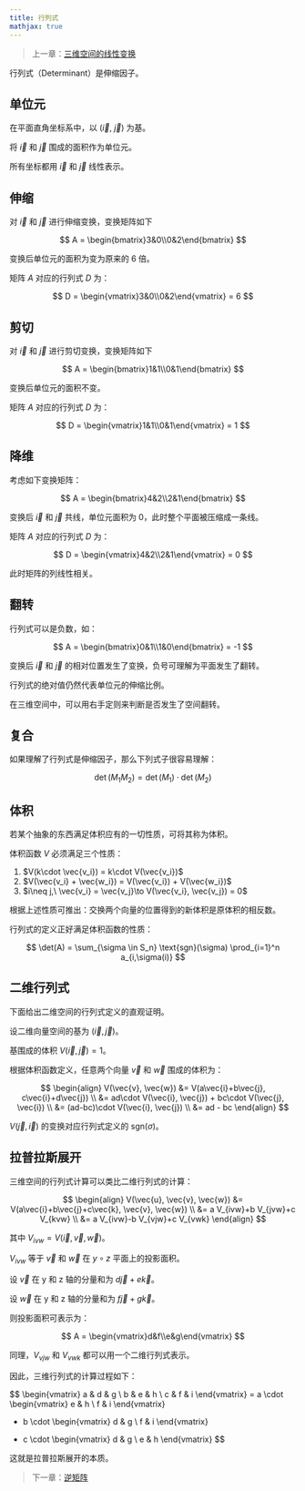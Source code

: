 ```yaml
---
title: 行列式
mathjax: true
---
```


> 上一章：[三维空间的线性变换](/la/3d-transformation)

行列式（Determinant）是伸缩因子。

## 单位元

在平面直角坐标系中，以 ($\vec{i}$, $\vec{j}$) 为基。

将 $\vec{i}$ 和 $\vec{j}$ 围成的面积作为单位元。

所有坐标都用 $\vec{i}$ 和 $\vec{j}$ 线性表示。

## 伸缩

对 $\vec{i}$ 和 $\vec{j}$ 进行伸缩变换，变换矩阵如下

$$
A = \begin{bmatrix}3&0\\0&2\end{bmatrix}
$$

变换后单位元的面积为变为原来的 6 倍。

矩阵 $A$ 对应的行列式 $D$ 为：

$$
D = \begin{vmatrix}3&0\\0&2\end{vmatrix} = 6
$$

## 剪切

对 $\vec{i}$ 和 $\vec{j}$ 进行剪切变换，变换矩阵如下

$$
A = \begin{bmatrix}1&1\\0&1\end{bmatrix}
$$

变换后单位元的面积不变。

矩阵 $A$ 对应的行列式 $D$ 为：

$$
D = \begin{vmatrix}1&1\\0&1\end{vmatrix} = 1
$$

## 降维

考虑如下变换矩阵：

$$
A = \begin{bmatrix}4&2\\2&1\end{bmatrix}
$$

变换后 $\vec{i}$ 和 $\vec{j}$ 共线，单位元面积为 0，此时整个平面被压缩成一条线。

矩阵 $A$ 对应的行列式 $D$ 为：

$$
D = \begin{vmatrix}4&2\\2&1\end{vmatrix} = 0
$$

此时矩阵的列线性相关。

## 翻转

行列式可以是负数，如：

$$
A = \begin{bmatrix}0&1\\1&0\end{bmatrix} = -1
$$

变换后 $\vec{i}$ 和 $\vec{j}$ 的相对位置发生了变换，负号可理解为平面发生了翻转。

行列式的绝对值仍然代表单位元的伸缩比例。

在三维空间中，可以用右手定则来判断是否发生了空间翻转。

## 复合

如果理解了行列式是伸缩因子，那么下列式子很容易理解：

$$
\det(M_1 M_2) = \det{(M_1)}\cdot\det{(M_2)}
$$

## 体积

若某个抽象的东西满足体积应有的一切性质，可将其称为体积。

体积函数 $V$ 必须满足三个性质：

1. $V(k\cdot \vec{v_i}) = k\cdot V(\vec{v_i})$
2. $V(\vec{v_i} + \vec{w_i}) = V(\vec{v_i}) + V(\vec{w_i})$
3. $i\neq j,\ \vec{v_i} = \vec{v_j}\to V(\vec{v_i}, \vec{v_j}) = 0$

根据上述性质可推出：交换两个向量的位置得到的新体积是原体积的相反数。

行列式的定义正好满足体积函数的性质：

$$
\det(A) = \sum_{\sigma \in S_n} \text{sgn}(\sigma) \prod_{i=1}^n a_{i,\sigma(i)}
$$

## 二维行列式

下面给出二维空间的行列式定义的直观证明。

设二维向量空间的基为 $(\vec{i}, \vec{j})$。

基围成的体积 $V(\vec{i}, \vec{j})=1$。

根据体积函数定义，任意两个向量 $\vec{v}$ 和 $\vec{w}$ 围成的体积为：

$$
\begin{align}
V(\vec{v}, \vec{w}) &= V(a\vec{i}+b\vec{j}, c\vec{i}+d\vec{j}) \\
        &= ad\cdot V(\vec{i}, \vec{j}) + bc\cdot V(\vec{j}, \vec{i}) \\
        &= (ad-bc)\cdot V(\vec{i}, \vec{j}) \\
        &= ad - bc
\end{align}
$$

$V(\vec{j},\vec{i})$ 的变换对应行列式定义的 $\text{sgn}(\sigma)$。

## 拉普拉斯展开

三维空间的行列式计算可以类比二维行列式的计算：

$$
\begin{align}
V(\vec{u}, \vec{v}, \vec{w}) 
        &= V(a\vec{i}+b\vec{j}+c\vec{k}, \vec{v}, \vec{w}) \\
        &= a V_{ivw}+b V_{jvw}+c V_{kvw} \\
        &= a V_{ivw}-b V_{vjw}+c V_{vwk}
\end{align}
$$

其中 $V_{ivw} = V(\vec{i}, \vec{v}, \vec{w})$。

$V_{ivw}$ 等于 $\vec{v}$ 和 $\vec{w}$ 在 $y\circ z$ 平面上的投影面积。

设 $\vec{v}$ 在 y 和 z 轴的分量和为 $d\vec{j}+e\vec{k}$。

设 $\vec{w}$ 在 y 和 z 轴的分量和为 $f\vec{j}+g\vec{k}$。

则投影面积可表示为：

$$
A = \begin{vmatrix}d&f\\e&g\end{vmatrix}
$$

同理，$V_{vjw}$ 和 $V_{vwk}$ 都可以用一个二维行列式表示。

因此，三维行列式的计算过程如下：

$$
\begin{vmatrix} a & d & g \\ b & e & h \\ c & f & i \end{vmatrix} =
  a \cdot \begin{vmatrix} e & h \\ f & i \end{vmatrix} 
- b \cdot \begin{vmatrix} d & g \\ f & i \end{vmatrix} 
+ c \cdot \begin{vmatrix} d & g \\ e & h \end{vmatrix}
$$

这就是拉普拉斯展开的本质。

> 下一章：[逆矩阵](/la/inverse-matrix)